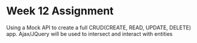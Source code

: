 # Week 12 Assignment

Using a Mock API to create a full CRUD(CREATE, READ, UPDATE, DELETE) app. Ajax/JQuery will be used to intersect and interact with entities 